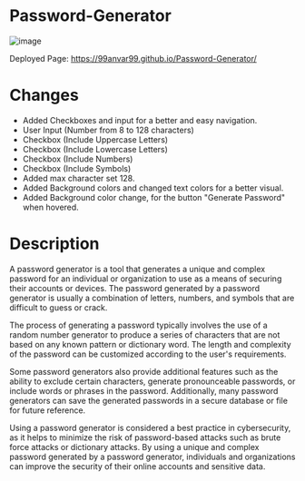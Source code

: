 # Password-Generator
![image](https://github.com/99Anvar99/Password-Generator/assets/60616540/008e0562-ca76-46a1-95d1-01dad100dd58)

Deployed Page: https://99anvar99.github.io/Password-Generator/

# Changes
- Added Checkboxes and input for a better and easy navigation.
- User Input (Number from 8 to 128 characters)
- Checkbox (Include Uppercase Letters)
- Checkbox (Include Lowercase Letters)
- Checkbox (Include Numbers)
- Checkbox (Include Symbols)
- Added max character set 128.
- Added Background colors and changed text colors for a better visual.
- Added Background color change, for the button "Generate Password" when hovered.

# Description
A password generator is a tool that generates a unique and complex password for an individual or organization to use as a means of securing their accounts or devices. The password generated by a password generator is usually a combination of letters, numbers, and symbols that are difficult to guess or crack.

The process of generating a password typically involves the use of a random number generator to produce a series of characters that are not based on any known pattern or dictionary word. The length and complexity of the password can be customized according to the user's requirements.

Some password generators also provide additional features such as the ability to exclude certain characters, generate pronounceable passwords, or include words or phrases in the password. Additionally, many password generators can save the generated passwords in a secure database or file for future reference.

Using a password generator is considered a best practice in cybersecurity, as it helps to minimize the risk of password-based attacks such as brute force attacks or dictionary attacks. By using a unique and complex password generated by a password generator, individuals and organizations can improve the security of their online accounts and sensitive data.
